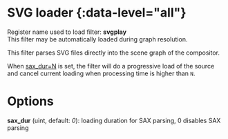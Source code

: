 <!-- automatically generated - do not edit, patch gpac/applications/gpac/gpac.c -->

# SVG loader  {:data-level="all"}  
  
Register name used to load filter: __svgplay__  
This filter may be automatically loaded during graph resolution.  
  
This filter parses SVG files directly into the scene graph of the compositor.  
  
When [sax_dur=N](#sax_dur=N) is set, the filter will do a progressive load of the source and cancel current loading when processing time is higher than `N`.  
  

# Options    
  
<a id="sax_dur">__sax_dur__</a> (uint, default: _0_): loading duration for SAX parsing, 0 disables SAX parsing  
  
